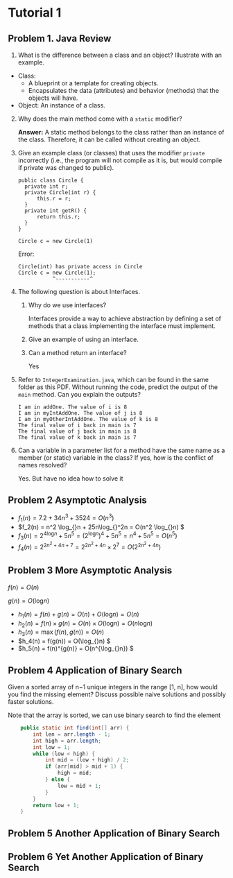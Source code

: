 # Tutorial 1

## Problem 1. Java Review

1. What is the difference between a class and an object? Illustrate with an example.

- Class:
  - A blueprint or a template for creating objects.
  - Encapsulates the data (attributes) and behavior (methods) that the objects will have.
- Object: An instance of a class.

2. Why does the main method come with a `static` modifier?

   **Answer:** A static method belongs to the class rather than an instance of the class. Therefore, it can be called without creating an object.
3. Give an example class (or classes) that uses the modifier
   `private` incorrectly (i.e., the program will not compile as it is, but would compile if private was changed to public).

   ```
   public class Circle {
     private int r;
     private Circle(int r) {
         this.r = r;
     }
     private int getR() {
         return this.r;
     }
   }

   Circle c = new Circle(1)
   ```

   Error:

   ```
   Circle(int) has private access in Circle
   Circle c = new Circle(1);
              ^-----------^
   ```
4. The following question is about Interfaces.

   1. Why do we use interfaces?

      Interfaces provide a way to achieve abstraction
      by defining a set of methods that a class implementing
      the interface must implement.
   2. Give an example of using an interface.
   3. Can a method return an interface?

      Yes
5. Refer to ``IntegerExamination.java``, which can be found in the same folder as this PDF.
   Without running the code, predict the output of the `main` method. Can you explain the
   outputs?

   ```
   I am in addOne. The value of i is 8
   I am in myIntAddOne. The value of j is 8
   I am in myOtherIntAddOne. The value of k is 8
   The final value of i back in main is 7
   The final value of j back in main is 8
   The final value of k back in main is 7
   ```
6. Can a variable in a parameter list for a method have the same name as a member (or static)
   variable in the class? If yes, how is the conflict of names resolved?

   Yes.
   But have no idea how to solve it

## Problem 2 Asymptotic Analysis

- $f_1(n)= 7.2 + 34n^3 + 3524 = O(n^3)$
- $f_2(n) = n^2 \log_{}n + 25n\log_{}^2n = O(n^2 \log_{}n) $
- $f_3(n) = 2^{4\log_{}n} + 5n^5 = (2^{\log_{}n})^4 + 5n^5 = n^4 + 5n^5 = O(n^5)$
- $f_4(n) = 2^{2n^2 + 4n + 7} = 2^{2n^2 + 4n} \times 2^7= O(2^{2n^2 + 4n})$

## Problem 3 More Asymptotic Analysis

$f(n) = O(n)$

$g(n) = O(\log_{}n)$

- $h_1(n) = f(n) + g(n) = O(n) + O(\log_{}n) = O(n)$
- $h_2(n) = f(n) \times g(n) = O(n) \times O(\log_{}n) = O(n\log_{}n)$
- $h_3(n) = \max (f(n), g(n)) = O(n)$
- $h_4(n) = f(g(n)) = O(\log_{}n) $
- $h_5(n) = f(n)^{g(n)} = O(n^{\log_{}n}) $

## Problem 4 Application of Binary Search

Given a sorted array of n−1 unique integers in the range [1, n], how would you find the missing element? Discuss possible naive solutions and possibly faster solutions.

Note that the array is sorted, we can use binary search to find the element

```java
    public static int find(int[] arr) {
        int len = arr.length - 1;
        int high = arr.length;
        int low = 1;
        while (low < high) {
            int mid = (low + high) / 2;
            if (arr[mid] > mid + 1) {
                high = mid;
            } else {
                low = mid + 1;
            }
        }
        return low + 1;
    }
```


## Problem 5 Another Application of Binary Search




## Problem 6 Yet Another Application of Binary Search
